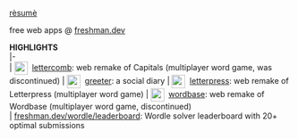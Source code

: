 [rèsumè](https://freshman.dev/resume)  

free web apps @ [freshman.dev](https://freshman.dev)  

**HIGHLIGHTS**  
|-  
| [<img align="center" src="https://freshman.dev/raw/capitals/icon.png" width="24">](https://freshman.dev/intro-lettercomb)&nbsp; [lettercomb](https://freshman.dev/intro-lettercomb): web remake of Capitals (multiplayer word game, was discontinued)
| [<img align="center" src="https://freshman.dev/raw/greeter/icon.png" width="24">](https://freshman.dev/intro-greeter)&nbsp; [greeter](https://freshman.dev/intro-greeter): a social diary
| [<img align="center" src="https://freshman.dev/raw/letterpress/icon.png" width="24">](https://freshman.dev/intro-letterpress)&nbsp; [letterpress](https://freshman.dev/intro-letterpress): web remake of Letterpress (multiplayer word game)
| [<img align="center" src="https://freshman.dev/raw/wordbase/icon.png" width="24">](https://freshman.dev/intro-wordbase)&nbsp; [wordbase](https://freshman.dev/intro-wordbase): web remake of Wordbase (multiplayer word game, discontinued)  
| [freshman.dev/wordle/leaderboard](https://freshman.dev/wordle/leaderboard):  Wordle solver leaderboard with 20+ optimal submissions  

